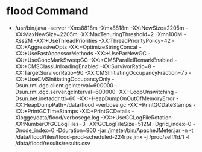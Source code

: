 # flood Command
+ /usr/bin/java -server -Xms8818m -Xmx8818m -XX:NewSize=2205m -XX:MaxNewSize=2205m -XX:MaxTenuringThreshold=2 -Xmn100M -Xss2M -XX:+UseThreadPriorities -XX:ThreadPriorityPolicy=42 -XX:+AggressiveOpts -XX:+OptimizeStringConcat -XX:+UseFastAccessorMethods -XX:+UseParNewGC -XX:+UseConcMarkSweepGC -XX:+CMSParallelRemarkEnabled -XX:+CMSClassUnloadingEnabled -XX:SurvivorRatio=8 -XX:TargetSurvivorRatio=90 -XX:CMSInitiatingOccupancyFraction=75 -XX:+UseCMSInitiatingOccupancyOnly -Dsun.rmi.dgc.client.gcInterval=600000 -Dsun.rmi.dgc.server.gcInterval=600000 -XX:-LoopUnswitching -Dsun.net.inetaddr.ttl=60 -XX:+HeapDumpOnOutOfMemoryError -XX:HeapDumpPath=/data/flood -verbose:gc -XX:+PrintGCDateStamps -XX:+PrintGCTimeStamps -XX:+PrintGCDetails -Xloggc:/data/flood/verbosegc.log -XX:+UseGCLogFileRotation -XX:NumberOfGCLogFiles=3 -XX:GCLogFileSize=512M -Dgrid_index=0 -Dnode_index=0 -Dduration=900 -jar /jmeter/bin/ApacheJMeter.jar -n -t /data/flood/files/flood-prod-scheduled-224rps.jmx -j /proc/self/fd/1 -l /data/flood/results/results.csv
